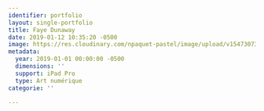 ```yaml
---
identifier: portfolio
layout: single-portfolio
title: Faye Dunaway
date: 2019-01-12 10:35:20 -0500
image: https://res.cloudinary.com/npaquet-pastel/image/upload/v1547307359/49791393_2239017769700791_2221102445470154752_n.jpg
metadata:
  year: 2019-01-01 00:00:00 -0500
  dimensions: ''
  support: iPad Pro
  type: Art numérique
categorie: ''

---
```

